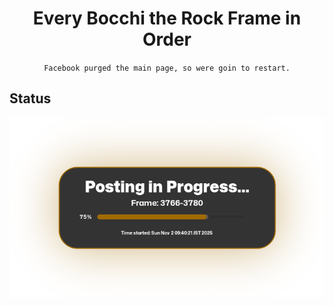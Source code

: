 <h1 align="center">Every Bocchi the Rock Frame in Order</h1>

<div align="center">

`Facebook purged the main page, so were goin to restart.`

</div>


## Status
![Status Image](status/status.png)
